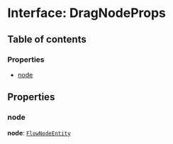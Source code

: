 # Interface: DragNodeProps

## Table of contents

### Properties

* [node](/en/auto-docs/free-layout-editor/interfaces/DragNodeProps.md#node)

## Properties

### node

**node**: [`FlowNodeEntity`](/en/auto-docs/free-layout-editor/classes/FlowNodeEntity-1.md)

